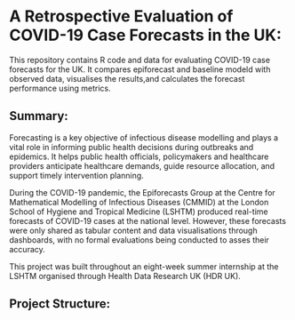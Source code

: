 # A Retrospective Evaluation of COVID-19 Case Forecasts in the UK:
This repository contains R code and data for evaluating COVID-19 case forecasts for the UK. It compares epiforecast and baseline modeld with observed data, visualises the results,and calculates the forecast performance using metrics.

## Summary:
Forecasting is a key objective of infectious disease modelling and plays a vital role in informing public health decisions during outbreaks and epidemics. It helps public health officials, policymakers and healthcare providers anticipate healthcare demands, guide resource allocation, and support timely intervention planning.

During the COVID-19 pandemic, the Epiforecasts Group at the Centre for Mathematical Modelling of Infectious Diseases (CMMID) at the London School of Hygiene and Tropical Medicine (LSHTM) produced real-time forecasts of COVID-19 cases at the national level. However, these forecasts were only shared as tabular content and data visualisations through dashboards, with no formal evaluations being conducted to asses their accuracy.

This project was built throughout an eight-week summer internship at the LSHTM organised through Health Data Research UK (HDR UK).

## Project Structure:
